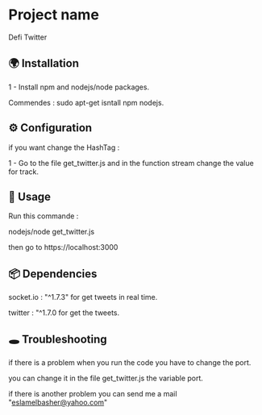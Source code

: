 # Project name

Defi Twitter

## 🌍 Installation

1 - Install npm and nodejs/node packages.

Commendes : sudo apt-get isntall npm nodejs.

## ⚙ Configuration

if you want change the HashTag :

1 - Go to the file get_twitter.js and in the function stream change the value for track. 

## 👋 Usage

Run this commande : 

nodejs/node get_twitter.js

then go to https://localhost:3000

## 📦 Dependencies

socket.io : "^1.7.3" for get tweets in real time.

twitter : "^1.7.0 for get the tweets.

## 🕳 Troubleshooting

if there is a problem when you run the code you have to change the port.

you can change it in the file get_twitter.js the variable port.

if there is another problem you can send me a mail "eslamelbasher@yahoo.com"
